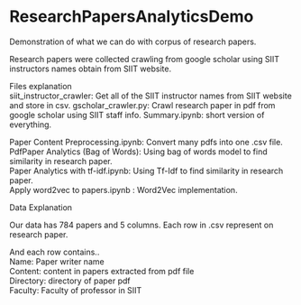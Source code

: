 # ResearchPapersAnalyticsDemo  
Demonstration of what we can do with corpus of research papers.  

Research papers were collected crawling from google scholar using SIIT instructors names obtain from SIIT website. 

Files explanation  
siit_instructor_crawler: Get all of the SIIT instructor names from SIIT website and store in csv.
gscholar_crawler.py: Crawl research paper in pdf from google scholar using SIIT staff info.
Summary.ipynb: short version of everything.     

Paper Content Preprocessing.ipynb: Convert many pdfs into one .csv file.    
PdfPaper Analytics (Bag of Words): Using bag of words model to find similarity in research paper.   
Paper Analytics with tf-idf.ipynb: Using Tf-Idf to find similarity in research paper.  
Apply word2vec to papers.ipynb : Word2Vec implementation.  



Data Explanation  

Our data has 784 papers and 5 columns.
Each row in .csv represent on research paper. 

And each row contains..  
Name: Paper writer name  
Content: content in papers extracted from pdf file  
Directory: directory of paper pdf  
Faculty: Faculty of professor in SIIT  
